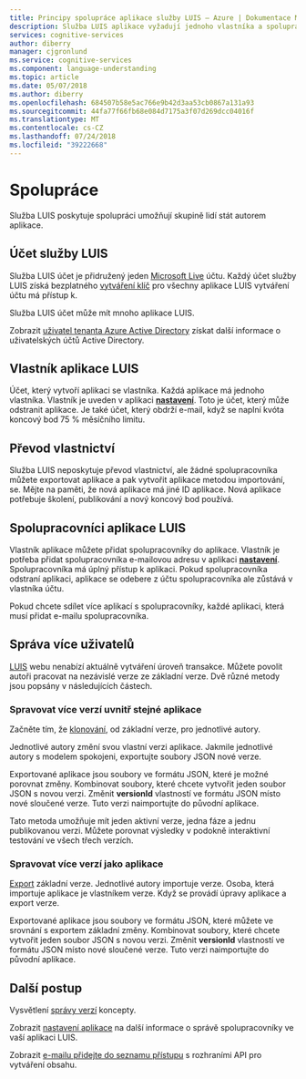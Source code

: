 ```yaml
---
title: Principy spolupráce aplikace služby LUIS – Azure | Dokumentace Microsoftu
description: Služba LUIS aplikace vyžadují jednoho vlastníka a spolupracovníky volitelné.
services: cognitive-services
author: diberry
manager: cjgronlund
ms.service: cognitive-services
ms.component: language-understanding
ms.topic: article
ms.date: 05/07/2018
ms.author: diberry
ms.openlocfilehash: 684507b58e5ac766e9b42d3aa53cb0867a131a93
ms.sourcegitcommit: 44fa77f66fb68e084d7175a3f07d269dcc04016f
ms.translationtype: MT
ms.contentlocale: cs-CZ
ms.lasthandoff: 07/24/2018
ms.locfileid: "39222668"
---
```

# <a name="collaborating"></a>Spolupráce

Služba LUIS poskytuje spolupráci umožňují skupině lidí stát autorem aplikace.

## <a name="luis-account"></a>Účet služby LUIS
Služba LUIS účet je přidružený jeden [Microsoft Live](https://login.live.com/) účtu. Každý účet služby LUIS získá bezplatného [vytváření klíč](luis-concept-keys.md#authoring-key) pro všechny aplikace LUIS vytváření účtu má přístup k. 

Služba LUIS účet může mít mnoho aplikace LUIS.

Zobrazit [uživatel tenanta Azure Active Directory](luis-how-to-account-settings.md#azure-active-directory-tenant-user) získat další informace o uživatelských účtů Active Directory. 

## <a name="luis-app-owner"></a>Vlastník aplikace LUIS
Účet, který vytvoří aplikaci se vlastníka. Každá aplikace má jednoho vlastníka. Vlastník je uveden v aplikaci  **[nastavení](luis-how-to-collaborate.md)**. Toto je účet, který může odstranit aplikace. Je také účet, který obdrží e-mail, když se naplní kvóta koncový bod 75 % měsíčního limitu. 

## <a name="transfer-ownership"></a>Převod vlastnictví
Služba LUIS neposkytuje převod vlastnictví, ale žádné spolupracovníka můžete exportovat aplikace a pak vytvořit aplikace metodou importování, se. Mějte na paměti, že nová aplikace má jiné ID aplikace. Nová aplikace potřebuje školení, publikování a nový koncový bod používá.

## <a name="luis-app-collaborators"></a>Spolupracovníci aplikace LUIS
Vlastník aplikace můžete přidat spolupracovníky do aplikace. Vlastník je potřeba přidat spolupracovníka e-mailovou adresu v aplikaci  **[nastavení](luis-how-to-collaborate.md)**. Spolupracovníka má úplný přístup k aplikaci. Pokud spolupracovníka odstraní aplikaci, aplikace se odebere z účtu spolupracovníka ale zůstává v vlastníka účtu. 

Pokud chcete sdílet více aplikací s spolupracovníky, každé aplikaci, která musí přidat e-mailu spolupracovníka. 

## <a name="managing-multiple-authors"></a>Správa více uživatelů
[LUIS](luis-reference-regions.md#luis-website) webu nenabízí aktuálně vytváření úroveň transakce. Můžete povolit autoři pracovat na nezávislé verze ze základní verze. Dvě různé metody jsou popsány v následujících částech.

### <a name="manage-multiple-versions-inside-the-same-app"></a>Spravovat více verzí uvnitř stejné aplikace
Začněte tím, že [klonování](luis-how-to-manage-versions.md#clone-a-version), od základní verze, pro jednotlivé autory. 

Jednotlivé autory změní svou vlastní verzi aplikace. Jakmile jednotlivé autory s modelem spokojeni, exportujte soubory JSON nové verze.  

Exportované aplikace jsou soubory ve formátu JSON, které je možné porovnat změny. Kombinovat soubory, které chcete vytvořit jeden soubor JSON s novou verzi. Změnit **versionId** vlastností ve formátu JSON místo nové sloučené verze. Tuto verzi naimportujte do původní aplikace. 

Tato metoda umožňuje mít jeden aktivní verze, jedna fáze a jednu publikovanou verzi. Můžete porovnat výsledky v podokně interaktivní testování ve všech třech verzích.

### <a name="manage-multiple-versions-as-apps"></a>Spravovat více verzí jako aplikace
[Export](luis-how-to-manage-versions.md#export-version) základní verze. Jednotlivé autory importuje verze. Osoba, která importuje aplikace je vlastníkem verze. Když se provádí úpravy aplikace a export verze. 

Exportované aplikace jsou soubory ve formátu JSON, které můžete ve srovnání s exportem základní změny. Kombinovat soubory, které chcete vytvořit jeden soubor JSON s novou verzi. Změnit **versionId** vlastností ve formátu JSON místo nové sloučené verze. Tuto verzi naimportujte do původní aplikace.

## <a name="next-steps"></a>Další postup

Vysvětlení [správy verzí](luis-concept-version.md) koncepty. 

Zobrazit [nastavení aplikace](luis-how-to-collaborate.md) na další informace o správě spolupracovníky ve vaší aplikaci LUIS.

Zobrazit [e-mailu přidejte do seznamu přístupu](https://westus.dev.cognitive.microsoft.com/docs/services/5890b47c39e2bb17b84a55ff/operations/58fcccdd5aca2f08a4104342) s rozhraními API pro vytváření obsahu.